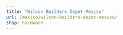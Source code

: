 ```yaml
---
title: "Wilcon Builders Depot Mexico"
url: /mexico/wilcon-builders-depot-mexico/
shop: hardware
---
```

